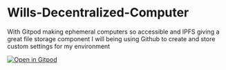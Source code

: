 # Wills-Decentralized-Computer
With Gitpod making ephemeral computers so accessible and IPFS giving a great file storage component I will being using Github to create and store custom settings for my environment

[![Open in Gitpod](https://gitpod.io/button/open-in-gitpod.svg)](gitpod.io/#https://github.com/WillKopil/Wills-Decentralized-Computer/edit/main/README.md)
